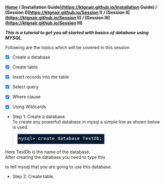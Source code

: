 **[Home](https://ktgnair.github.io/) / [Installation Guide](https://ktgnair.github.io/Installation Guide) / [Session I](https://ktgnair.github.io/Session I) / [Session II](https://ktgnair.github.io/Session II) / [Session III](https://ktgnair.github.io/Session III)**  

_**This is a tutorial to get you all started with basics of database using MYSQL.**_   

Following are the topics which will be covered in this session    
- [x] Create a database  
- [x] Create table  
- [x] Insert records into the table  
- [x] Select query  
- [x] Where clause  
- [x] Using Wildcards  


* Step 1: Create a database.  
To create any powerfull database in mysql a simple line as shown below is used.  
> ![Create DB](/images/db/createdb.png)

Here TestDb is the name of the database.  
After creating the database you need to type this  


to tell mysql that you are going to use this database.  

* Step 2: Create table.  

